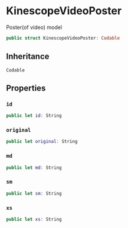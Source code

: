 # KinescopeVideoPoster

Poster(of video) model

``` swift
public struct KinescopeVideoPoster: Codable 
```

## Inheritance

`Codable`

## Properties

### `id`

``` swift
public let id: String
```

### `original`

``` swift
public let original: String
```

### `md`

``` swift
public let md: String
```

### `sm`

``` swift
public let sm: String
```

### `xs`

``` swift
public let xs: String
```
